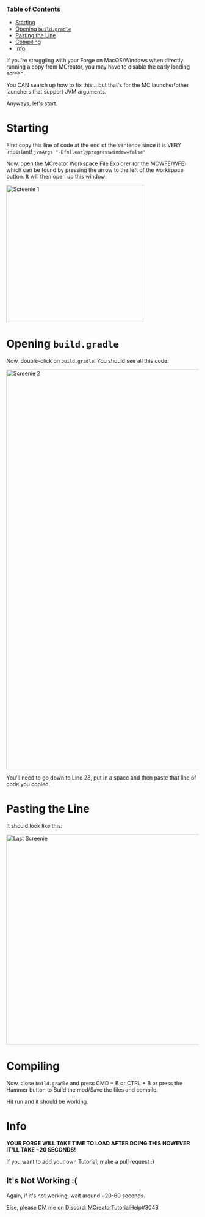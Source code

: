 ### Table of Contents

- [Starting](#starting)
- [Opening `build.gradle`](#opening-buildgradle)
- [Pasting the Line](#pasting-the-line)
- [Compiling](#compiling)
- [Info](#info)

If you're struggling with your Forge on MacOS/Windows when directly running a copy from MCreator, you may have to disable the early loading screen.

You CAN search up how to fix this... but that's for the MC launcher/other launchers that support JVM arguments.

Anyways, let's start.

# Starting

First copy this line of code at the end of the sentence since it is VERY important! `jvmArgs "-Dfml.earlyprogresswindow=false"`

Now, open the MCreator Workspace File Explorer (or the MCWFE/WFE) which can be found by pressing the arrow to the left of the workspace button. It will then open up this window:

<img width="359" alt="Screenie 1" src="https://user-images.githubusercontent.com/69256931/112299742-00b56800-8c90-11eb-9b59-0cd6cb0a7dc1.png">

# Opening `build.gradle`

Now, double-click on `build.gradle`! You should see all this code:

<img width="1045" alt="Screenie 2" src="https://user-images.githubusercontent.com/69256931/112299961-3bb79b80-8c90-11eb-8326-26ce57c8c7ae.png">

You'll need to go down to Line 28, put in a space and then paste that line of code you copied.

# Pasting the Line

It should look like this:

<img width="550" alt="Last Screenie" src="https://user-images.githubusercontent.com/69256931/112300168-73264800-8c90-11eb-8254-edd11e51bdc2.png">

# Compiling

Now, close `build.gradle` and press CMD + B or CTRL + B or press the Hammer button to Build the mod/Save the files and compile.

Hit run and it should be working.

# Info

**YOUR FORGE WILL TAKE TIME TO LOAD AFTER DOING THIS HOWEVER IT'LL TAKE ~20 SECONDS!**

If you want to add your own Tutorial, make a pull request :)

## It's Not Working :(
Again, if it's not working, wait around ~20-60 seconds.

Else, please DM me on Discord: MCreatorTutorialHelp#3043
